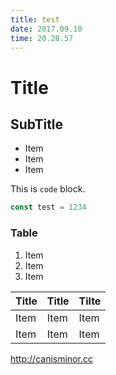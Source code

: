 ```yaml
---
title: test
date: 2017.09.10
time: 20.28.57
---
```


# Title

## SubTitle

- Item
- Item
- Item

This is `code` block.

```js
const test = 1234
```

### Table

1. Item
1. Item
1. Item

| Title | Title | Tilte |
| --- | --- | --- |
| Item | Item | Item |
| Item | Item | Item |

<http://canisminor.cc>
